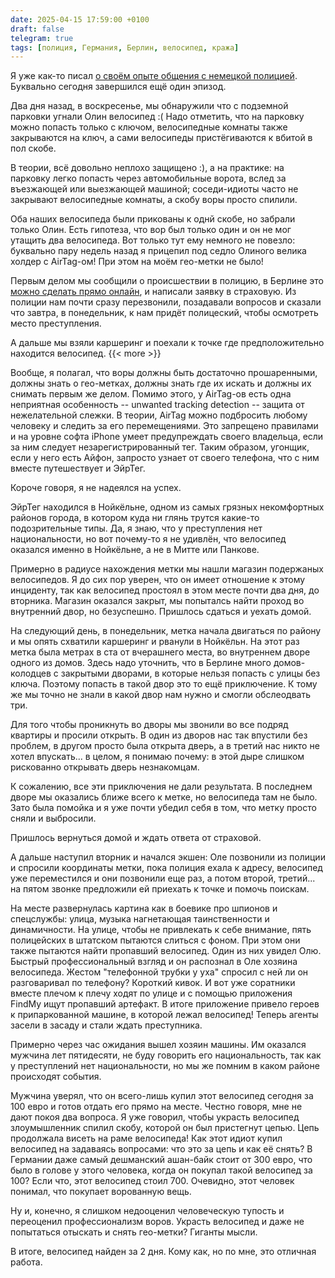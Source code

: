 ```yaml
---
date: 2025-04-15 17:59:00 +0100
draft: false
telegram: true
tags: [полиция, Германия, Берлин, велосипед, кража]
---
```

Я уже как-то писал [о своём опыте общения с немецкой полицией](https://romka.eu/note/2024/supermoon/). Буквально сегодня завершился ещё один эпизод.

Два дня назад, в воскресенье, мы обнаружили что с подземной парковки угнали Олин велосипед :( Надо отметить, что на парковку можно попасть только с ключом, велосипедные комнаты также закрываются на ключ, а сами велосипеды пристёгиваются к вбитой в пол скобе. 

В теории, всё довольно неплохо защищено :), а на практике: на парковку легко попасть через автомобильные ворота, вслед за въезжающей или выезжающей машиной; соседи-идиоты часто не закрывают велосипедные комнаты, а скобу воры просто спилили.

Оба наших велосипеда были прикованы к однй скобе, но забрали только Олин. Есть гипотеза, что вор был только один и он не мог утащить два велосипеда. Вот только тут ему немного не повезло: буквально пару недель назад я прицепил под седло Олиного велика холдер с AirTag-ом! При этом на моём гео-метки не было!

Первым делом мы сообщили о происшествии в полицию, в Берлине это [можно сделать прямо онлайн](https://www.internetwache-polizei-berlin.de/index_121.html), и написали заявку в страховую. Из полиции нам почти сразу перезвонили, позадавали вопросов и сказали что завтра, в понедельник, к нам придёт полицеский, чтобы осмотреть место преступления.

А дальше мы взяли каршеринг и поехали к точке где предположительно находится велосипед.
{{< more >}}
<!--more-->

Вообще, я полагал, что воры должны быть достаточно прошаренными, должны знать о гео-метках, должны знать где их искать и должны их снимать первым же делом. Помимо этого, у AirTag-ов есть одна неприятная особенность -- unwanted tracking detection -- защита от нежелательной слежки. В теории, AirTag можно подбросить любому человеку и следить за его перемещениями. Это запрещено правилами и на уровне софта iPhone умеет предупреждать своего владельца, если за ним следует незарегистрированный тег. Таким образом, угонщик, если у него есть Айфон, запросто узнает от своего телефона, что с ним вместе путешествует и ЭйрТег.

Короче говоря, я не надеялся на успех.

ЭйрТег находился в Нойкёльне, одном из самых грязных некомфортных районов города, в котором куда ни глянь трутся какие-то подозрительные типы. Да, я знаю, что у преступления нет национальности, но вот почему-то я не удивлён, что велосипед оказался именно в Нойкёльне, а не в Митте или Панкове.

Примерно в радиусе нахождения метки мы нашли магазин подержаных велосипедов. Я до сих пор уверен, что он имеет отношение к этому инциденту, так как велосипед простоял в этом месте почти два дня, до вторника. Магазин оказался закрыт, мы попыталсь найти проход во внутренний двор, но безуспешно. Пришлось сдаться и уехать домой.

На следующий день, в понедельник, метка начала двигаться по району и мы опять схватили каршеринг и рванули в Нойкёльн. На этот раз метка была метрах в ста от вчерашнего места, во внутреннем дворе одного из домов. Здесь надо уточнить, что в Берлине много домов-колодцев с закрытыми дворами, в которые нельзя попасть с улицы без ключа. Поэтому попасть в такой двор это то ещё приключение. К тому же мы точно не знали в какой двор нам нужно и смогли обслеодвать три. 

Для того чтобы проникнуть во дворы мы звонили во все подряд квартиры и просили открыть. В один из дворов нас так впустили без проблем, в другом просто была открыта дверь, а в третий нас никто не хотел впускать... в целом, я понимаю почему: в этой дыре слишком рискованно открывать дверь незнакомцам.

К сожалению, все эти приключения не дали результата. В последнем дворе мы оказались ближе всего к метке, но велосипеда там не было. Зато была помойка и я уже почти убедил себя в том, что метку просто сняли и выбросили.

Пришлось вернуться домой и ждать ответа от страховой.

А дальше наступил вторник и начался экшен: Оле позвонили из полиции и спросили координаты метки, пока полиция ехала к адресу, велосипед уже переместился и они позвонили еще раз, а потом второй, третий... на пятом звонке предложили ей приехать к точке и помочь поискам.

На месте развернулась картина как в боевике про шпионов и спецслужбы: улица, музыка нагнетающая таинственности и динамичности. На улице, чтобы не привлекать к себе внимание, пять полицейских в штатском пытаются слиться с фоном. При этом они также пытаются найти пропавший велосипед. Один из них увидел Олю. Быстрый профессиональный взгляд и он распознал в Оле хозяина велосипеда. Жестом "телефонной трубки у уха" спросил с ней ли он разговаривал по телефону? Короткий кивок. И вот уже соратники вместе плечом к плечу ходят по улице и с помощью приложения FindMy ищут пропавший артефакт. В итоге приложение привело героев к припаркованной машине, в которой лежал велосипед! Теперь агенты засели в засаду и стали ждать преступника.

Примерно через час ожидания вышел хозяин машины. Им оказался мужчина лет пятидесяти, не буду говорить его национальность, так как у преступлений нет национальности, но мы же помним в каком районе происходят события.

Мужчина уверял, что он всего-лишь купил этот велосипед сегодня за 100 евро и готов отдать его прямо на месте. Честно говоря, мне не дают покоя два вопроса. Я уже говорил, чтобы украсть велосипед злоумышленник спилил скобу, которой он был пристегнут цепью. Цепь продолжала висеть на раме велосипеда! Как этот идиот купил велосипед на задаваясь вопросами: что это за цепь и как её снять? В Германии даже самый дешманский ашан-байк стоит от 300 евро, что было в голове у этого человека, когда он покупал такой велосипед за 100? Если что, этот велосипед стоил 700. Очевидно, этот человек понимал, что покупает ворованную вещь. 

Ну и, конечно, я слишком недооценил человеческую тупость и переоценил профессионализм воров. Украсть велосипед и даже не попытаться отыскать и снять гео-метки? Гиганты мысли.

В итоге, велосипед найден за 2 дня. Кому как, но по мне, это отличная работа.